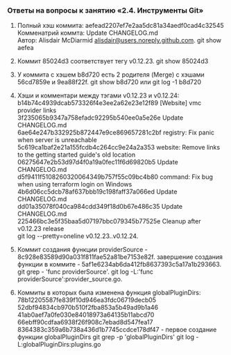 ### Ответы на вопросы к занятию «2.4. Инструменты Git»
1. Полный хэш коммита: aefead2207ef7e2aa5dc81a34aedf0cad4c32545  
   Комменатрий коммта: Update CHANGELOG.md  
   Автор: Alisdair McDiarmid <alisdair@users.noreply.github.com>. 
   git show aefea
2. Коммит 85024d3 соответствует тегу v0.12.23. 
   git show 85024d3
3. У коммита с хэшем b8d720 есть 2 родителя (Merge) c хэшами 56cd7859e и 9ea88f22f. 
    git show b8d720 или
    git log -1 b8d720    
4. Хэши и комментари между тэгами v0.12.23 и v0.12.24:  
   b14b74c4939dcab573326f4e3ee2a62e23e12f89 [Website] vmc provider links  
   3f235065b9347a758efadc92295b540ee0a5e26e Update CHANGELOG.md  
   6ae64e247b332925b872447e9ce869657281c2bf registry: Fix panic when server is unreachable  
   5c619ca1baf2e21a155fcdb4c264cc9e24a2a353 website: Remove links to the getting started guide's old location  
   06275647e2b53d97d4f0a19a0fec11f6d69820b5 Update CHANGELOG.md  
   d5f9411f5108260320064349b757f55c09bc4b80 command: Fix bug when using terraform login on Windows  
   4b6d06cc5dcb78af637bbb19c198faff37a066ed Update CHANGELOG.md  
   dd01a35078f040ca984cdd349f18d0b67e486c35 Update CHANGELOG.md  
   225466bc3e5f35baa5d07197bbc079345b77525e Cleanup after v0.12.23 release  
   git log --pretty=oneline v0.12.23..v0.12.24. 
5. Коммит создания функции providerSource - 8c928e83589d90a031f811fae52a81be7153e82f. 
   завершение создания функции в коммите  - 5af1e6234ab6da412fb8637393c5a17a1b293663. 
   git grep - 'func providerSource'. 
   git log -L:'func providerSource':provider_source.go. 
   
7. Коммиты в которых была изменена функция globalPluginDirs:  
   78b12205587fe839f10d946ea3fdc06719decb05  
   52dbf94834cb970b510f2fba853a5b49ad9b1a46  
   41ab0aef7a0fe030e84018973a64135b11abcd70  
   66ebff90cdfaa6938f26f908c7ebad8d547fea17  
   8364383c359a6b738a436d1b7745ccdce178df47 - первое создание функции globalPluginDirs 
   git grep -p 'globalPluginDirs'
   git log -L:globalPluginDirs:plugins.go

